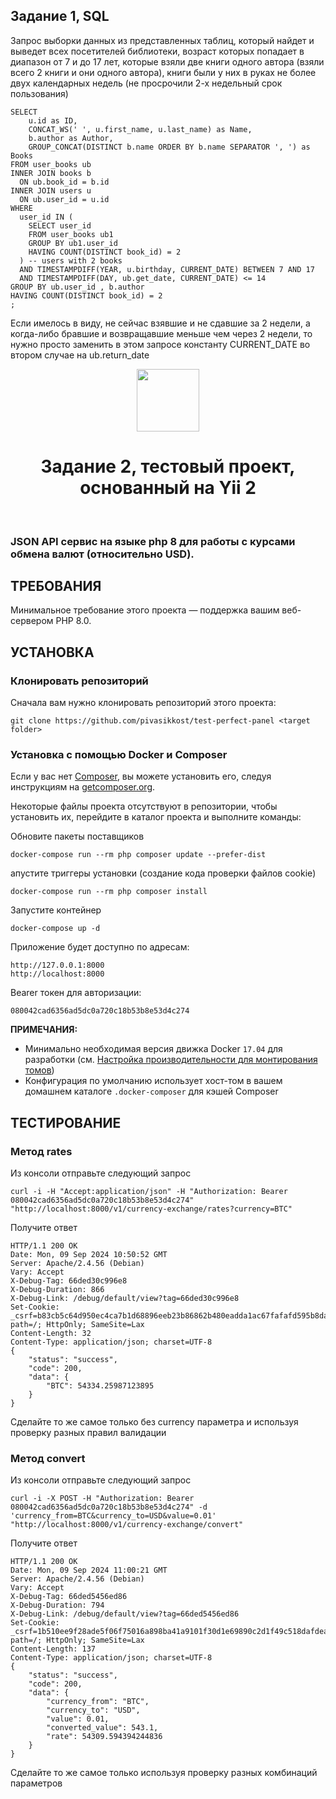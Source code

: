 Задание 1, SQL
------------
Запрос выборки данных из представленных таблиц, который найдет и выведет всех посетителей библиотеки, возраст которых попадает в диапазон от 7 и до 17 лет, которые  взяли две книги одного автора (взяли всего 2 книги и они одного автора), книги были у них в руках не более двух календарных недель (не просрочили 2-х недельный срок пользования)
~~~
SELECT
    u.id as ID,
    CONCAT_WS(' ', u.first_name, u.last_name) as Name,
    b.author as Author,
    GROUP_CONCAT(DISTINCT b.name ORDER BY b.name SEPARATOR ', ') as Books
FROM user_books ub
INNER JOIN books b
  ON ub.book_id = b.id
INNER JOIN users u
  ON ub.user_id = u.id
WHERE
  user_id IN (
    SELECT user_id
    FROM user_books ub1
    GROUP BY ub1.user_id
    HAVING COUNT(DISTINCT book_id) = 2
  ) -- users with 2 books
  AND TIMESTAMPDIFF(YEAR, u.birthday, CURRENT_DATE) BETWEEN 7 AND 17
  AND TIMESTAMPDIFF(DAY, ub.get_date, CURRENT_DATE) <= 14
GROUP BY ub.user_id , b.author
HAVING COUNT(DISTINCT book_id) = 2
;
~~~

Если имелось в виду, не сейчас взявшие и не сдавшие за 2 недели, а когда-либо бравшие и возвращавшие меньше чем через 2 недели, то нужно просто заменить в этом запросе константу CURRENT_DATE во втором случае на ub.return_date

<p align="center">
    <a href="https://github.com/yiisoft" target="_blank">
        <img src="https://avatars0.githubusercontent.com/u/993323" height="100px">
    </a>
    <h1 align="center">Задание 2, тестовый проект, основанный на Yii 2</h1>
    <br>
</p>

### JSON API сервис на языке php 8 для работы с курсами обмена валют (относительно USD).

ТРЕБОВАНИЯ
------------
Минимальное требование этого проекта — поддержка вашим веб-сервером PHP 8.0.

УСТАНОВКА
------------
### Клонировать репозиторий

Сначала вам нужно клонировать репозиторий этого проекта:

~~~
git clone https://github.com/pivasikkost/test-perfect-panel <target folder>
~~~

### Установка с помощью Docker и Composer

Если у вас нет [Composer](https://getcomposer.org/), вы можете установить его, следуя инструкциям
на [getcomposer.org](https://getcomposer.org/doc/00-intro.md#installation-nix).

Некоторые файлы проекта отсутствуют в репозитории, чтобы установить их, перейдите в каталог проекта и выполните команды:

Обновите пакеты поставщиков

    docker-compose run --rm php composer update --prefer-dist

апустите триггеры установки (создание кода проверки файлов cookie)

    docker-compose run --rm php composer install    

Запустите контейнер

    docker-compose up -d

Приложение будет доступно по адресам:

    http://127.0.0.1:8000
    http://localhost:8000

Bearer токен для авторизации:
~~~
080042cad6356ad5dc0a720c18b53b8e53d4c274
~~~

**ПРИМЕЧАНИЯ:**
- Минимально необходимая версия движка Docker `17.04` для разработки (см. [Настройка производительности для монтирования томов](https://docs.docker.com/docker-for-mac/osxfs-caching/))
- Конфигурация по умолчанию использует хост-том в вашем домашнем каталоге `.docker-composer` для кэшей Composer

ТЕСТИРОВАНИЕ
-------------

### Метод rates


Из консоли отправьте следующий запрос
~~~
curl -i -H "Accept:application/json" -H "Authorization: Bearer 080042cad6356ad5dc0a720c18b53b8e53d4c274" "http://localhost:8000/v1/currency-exchange/rates?currency=BTC"
~~~
Получите ответ
~~~
HTTP/1.1 200 OK
Date: Mon, 09 Sep 2024 10:50:52 GMT
Server: Apache/2.4.56 (Debian)
Vary: Accept
X-Debug-Tag: 66ded30c996e8
X-Debug-Duration: 866
X-Debug-Link: /debug/default/view?tag=66ded30c996e8
Set-Cookie: _csrf=b83cb5c64d950ec4ca7b1d68896eeb23b86862b480eadda1ac67fafafd595b8da%3A2%3A%7Bi%3A0%3Bs%3A5%3A%22_csrf%22%3Bi%3A1%3Bs%3A32%3A%22TmTxUUpoOyBUOJLr06gcvJepC4G9AaGC%22%3B%7D; path=/; HttpOnly; SameSite=Lax
Content-Length: 32
Content-Type: application/json; charset=UTF-8
{
    "status": "success",
    "code": 200,
    "data": {
        "BTC": 54334.25987123895
    }
}
~~~
Сделайте то же самое только без currency параметра и используя проверку разных правил валидации

### Метод convert
Из консоли отправьте следующий запрос
~~~
curl -i -X POST -H "Authorization: Bearer 080042cad6356ad5dc0a720c18b53b8e53d4c274" -d 'currency_from=BTC&currency_to=USD&value=0.01' "http://localhost:8000/v1/currency-exchange/convert"
~~~
Получите ответ
~~~
HTTP/1.1 200 OK
Date: Mon, 09 Sep 2024 11:00:21 GMT
Server: Apache/2.4.56 (Debian)
Vary: Accept
X-Debug-Tag: 66ded5456ed86
X-Debug-Duration: 794
X-Debug-Link: /debug/default/view?tag=66ded5456ed86
Set-Cookie: _csrf=1b510ee9f28ade5f06f75016a898ba41a9101f30d1e69890c2d1f49c518dafdea%3A2%3A%7Bi%3A0%3Bs%3A5%3A%22_csrf%22%3Bi%3A1%3Bs%3A32%3A%224jVzTT7lkgjkCXIhQqya441d6CF78euS%22%3B%7D; path=/; HttpOnly; SameSite=Lax
Content-Length: 137
Content-Type: application/json; charset=UTF-8
{
    "status": "success",
    "code": 200,
    "data": {
        "currency_from": "BTC",
        "currency_to": "USD",
        "value": 0.01,
        "converted_value": 543.1,
        "rate": 54309.594394244836
    }
}
~~~
Сделайте то же самое только используя проверку разных комбинаций параметров
